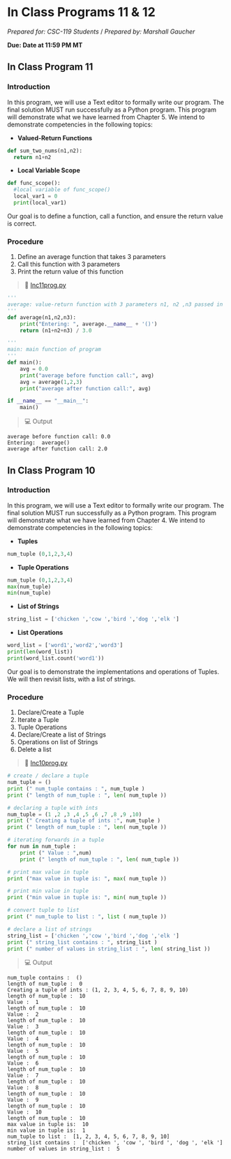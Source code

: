 # In Class Programs 11 & 12
_Prepared for: CSC-119 Students_ /
_Prepared by: Marshall Gaucher_

**Due: Date at 11:59 PM MT**

## In Class Program 11 
### Introduction
In this program, we will use a Text editor to formally write our program. The final solution MUST run successfully as a Python program. This program will demonstrate what we have learned from Chapter 5. We intend to demonstrate competencies in the following topics:


* **Valued-Return Functions**
```python
def sum_two_nums(n1,n2):
  return n1+n2
```
* **Local Variable Scope**
```python
def func_scope():
  #local variable of func_scope()
  local_var1 = 0
  print(local_var1)
```
Our goal is to define a function, call a function, and ensure the return value is correct.

### Procedure
1. Define an average function that takes 3 parameters
2. Call this function with 3 parameters
3. Print the return value of this function

> :page_facing_up: [Inc11prog.py](www.google.com)
```python
'''
average: value-return function with 3 parameters n1, n2 ,n3 passed in
'''
def average(n1,n2,n3):
    print("Entering: ", average.__name__ + '()')
    return (n1+n2+n3) / 3.0

'''
main: main function of program
'''
def main():
    avg = 0.0
    print("average before function call:", avg)
    avg = average(1,2,3)
    print("average after function call:", avg)

if __name__ == "__main__":
    main()
```
> :computer: Output
```
average before function call: 0.0
Entering:  average()
average after function call: 2.0
```
## In Class Program 10
### Introduction
In this program, we will use a Text editor to formally write our program.  The final solution MUST run successfully as a Python program.  This program will demonstrate what we have learned from Chapter 4.  We intend to demonstrate competencies in the following topics:

* **Tuples**
```python
num_tuple (0,1,2,3,4)
```
* **Tuple Operations**
```python
num_tuple (0,1,2,3,4)
max(num_tuple)
min(num_tuple)
```
* **List of Strings**
```python
string_list = ['chicken ','cow ','bird ','dog ','elk ']
```
* **List Operations**
```python
word_list = ['word1','word2','word3']
print(len(word_list))
print(word_list.count('word1'))
```
Our goal is to demonstrate the implementations and operations of Tuples. We will then revisit lists, with a list of strings.

### Procedure
1. Declare/Create a Tuple
2. Iterate a Tuple
3. Tuple Operations
4. Declare/Create a list of Strings
5. Operations on list of Strings
6. Delete a list

> :page_facing_up: [Inc10prog.py](https://github.com/m-gaucher/ACC_Dev/blob/master/CSC-119/docs/In-Class%20Program%209%20-%2010/Inc10prog.py)
```python
# create / declare a tuple
num_tuple = ()
print (" num_tuple contains : ", num_tuple )
print (" length of num_tuple : ", len( num_tuple ))

# declaring a tuple with ints
num_tuple = (1 ,2 ,3 ,4 ,5 ,6 ,7 ,8 ,9 ,10)
print (" Creating a tuple of ints :", num_tuple )
print (" length of num_tuple : ", len( num_tuple ))

# iterating forwards in a tuple
for num in num_tuple :
    print (" Value : ",num)
    print (" length of num_tuple : ", len( num_tuple ))

# print max value in tuple
print ("max value in tuple is: ", max( num_tuple ))

# print min value in tuple
print ("min value in tuple is: ", min( num_tuple ))

# convert tuple to list
print (" num_tuple to list : ", list ( num_tuple ))

# declare a list of strings
string_list = ['chicken ','cow ','bird ','dog ','elk ']
print (" string_list contains : ", string_list )
print (" number of values in string_list : ", len( string_list ))
```
> :computer: Output
```
num_tuple contains :  ()
length of num_tuple :  0
Creating a tuple of ints : (1, 2, 3, 4, 5, 6, 7, 8, 9, 10)
length of num_tuple :  10
Value :  1
length of num_tuple :  10
Value :  2
length of num_tuple :  10
Value :  3
length of num_tuple :  10
Value :  4
length of num_tuple :  10
Value :  5
length of num_tuple :  10
Value :  6
length of num_tuple :  10
Value :  7
length of num_tuple :  10
Value :  8
length of num_tuple :  10
Value :  9
length of num_tuple :  10
Value :  10
length of num_tuple :  10
max value in tuple is:  10
min value in tuple is:  1
num_tuple to list :  [1, 2, 3, 4, 5, 6, 7, 8, 9, 10]
string_list contains :  ['chicken ', 'cow ', 'bird ', 'dog ', 'elk ']
number of values in string_list :  5
```
